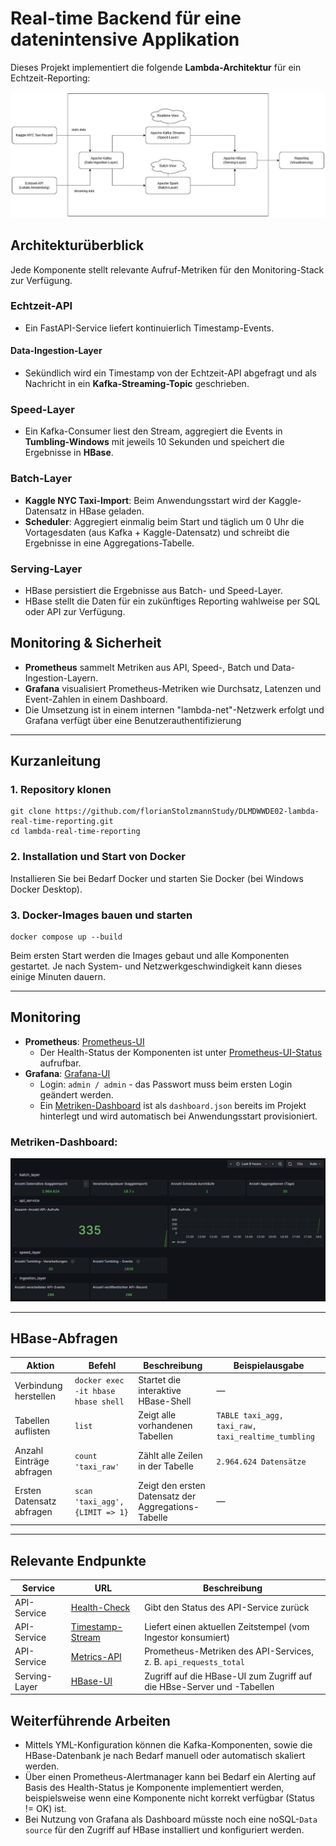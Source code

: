# Real-time Backend für eine datenintensive Applikation

Dieses Projekt implementiert die folgende **Lambda-Architektur** für ein Echtzeit-Reporting:

![Architektur-Konzept](/docs/architektur.png)

## Architekturüberblick

Jede Komponente stellt relevante Aufruf-Metriken für den Monitoring-Stack zur Verfügung.

### Echtzeit-API

- Ein FastAPI-Service liefert kontinuierlich Timestamp-Events.

#### Data-Ingestion-Layer

- Sekündlich wird ein Timestamp von der Echtzeit-API abgefragt und als Nachricht in ein **Kafka-Streaming-Topic**
  geschrieben.

### Speed-Layer

- Ein Kafka-Consumer liest den Stream, aggregiert die Events in **Tumbling-Windows** mit jeweils 10 Sekunden und speichert die Ergebnisse in **HBase**.

### Batch-Layer

- **Kaggle NYC Taxi-Import**: Beim Anwendungsstart wird der Kaggle-Datensatz in HBase geladen.
- **Scheduler**: Aggregiert einmalig beim Start und täglich um 0 Uhr die Vortagesdaten (aus Kafka + Kaggle-Datensatz) und schreibt die Ergebnisse in eine Aggregations-Tabelle.

### Serving-Layer

- HBase persistiert die Ergebnisse aus Batch- und Speed-Layer.
- HBase stellt die Daten für ein zukünftiges Reporting wahlweise per SQL oder API zur Verfügung.

## Monitoring & Sicherheit

- **Prometheus** sammelt Metriken aus API, Speed-, Batch und Data-Ingestion-Layern. 
- **Grafana** visualisiert Prometheus-Metriken wie Durchsatz, Latenzen und Event-Zahlen in einem Dashboard.
- Die Umsetzung ist in einem internen "lambda-net"-Netzwerk erfolgt und Grafana verfügt über eine Benutzerauthentifizierung

---

## Kurzanleitung

### 1. Repository klonen

```
git clone https://github.com/florianStolzmannStudy/DLMDWWDE02-lambda-real-time-reporting.git
cd lambda-real-time-reporting
```

### 2. Installation und Start von Docker

Installieren Sie bei Bedarf Docker und starten Sie Docker (bei Windows Docker Desktop).

### 3. Docker-Images bauen und starten

```
docker compose up --build
```

Beim ersten Start werden die Images gebaut und alle Komponenten gestartet.
Je nach System- und Netzwerkgeschwindigkeit kann dieses einige Minuten dauern.

---

## Monitoring

- **Prometheus**: [Prometheus-UI](http://localhost:9091)
  - Der Health-Status der Komponenten ist unter  [Prometheus-UI-Status](http://localhost:9091/targets) aufrufbar. 
- **Grafana**: [Grafana-UI](http://localhost:3000)  
  - Login: `admin / admin` - das Passwort muss beim ersten Login geändert werden.
  - Ein [Metriken-Dashboard](http://localhost:3000/d/e8d6b729-9137-42b6-a210-c03c67837355/lambda-real-time-reporting) ist als `dashboard.json` bereits im Projekt hinterlegt und wird automatisch bei Anwendungsstart provisioniert.

### Metriken-Dashboard:

![Dashboard Screenshot](/docs/dashboard.png)

---

## HBase-Abfragen

| Aktion                    | Befehl                              | Beschreibung                                        | Beispielausgabe                                    |
|---------------------------|-------------------------------------|-----------------------------------------------------|----------------------------------------------------|
| Verbindung herstellen     | `docker exec -it hbase hbase shell` | Startet die interaktive HBase-Shell                 | —                                                  |
| Tabellen auflisten        | `list`                              | Zeigt alle vorhandenen Tabellen                     | `TABLE taxi_agg, taxi_raw, taxi_realtime_tumbling` |
| Anzahl Einträge abfragen  | `count 'taxi_raw'`                  | Zählt alle Zeilen in der Tabelle                    | `2.964.624 Datensätze`                             |
| Ersten Datensatz abfragen | `scan 'taxi_agg', {LIMIT => 1}`     | Zeigt den ersten Datensatz der Aggregations-Tabelle | —                                                  |

---

## Relevante Endpunkte

| Service       | URL                                              | Beschreibung                                                           |
|---------------|--------------------------------------------------|------------------------------------------------------------------------|
| API-Service   | [Health-Check](http://127.0.0.1:8000/health)     | Gibt den Status des API-Service zurück                                 |
| API-Service   | [Timestamp-Stream](http://127.0.0.1:8000/stream) | Liefert einen aktuellen Zeitstempel (vom Ingestor konsumiert)          |
| API-Service   | [Metrics-API](http://127.0.0.1:8000/metrics)     | Prometheus-Metriken des API-Services, z. B. `api_requests_total`       |
| Serving-Layer | [HBase-UI](http://127.0.0.1:16010/)              | Zugriff auf die HBase-UI zum Zugriff auf die HBse-Server und -Tabellen | 

## Weiterführende Arbeiten

- Mittels YML-Konfiguration können die Kafka-Komponenten, sowie die HBase-Datenbank je nach Bedarf manuell oder automatisch skaliert werden.
- Über einen Prometheus-Alertmanager kann bei Bedarf ein Alerting auf Basis des Health-Status je Komponente implementiert werden, beispielsweise wenn eine Komponente nicht korrekt verfügbar (Status != OK) ist.
- Bei Nutzung von Grafana als Dashboard müsste noch eine noSQL-`Data source` für den Zugriff auf HBase installiert und konfiguriert werden. 
